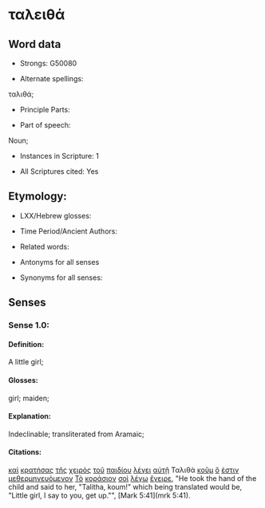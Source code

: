 # ταλειθά

<!-- Status: S2=NeedsFinalCheck -->
<!-- Lexica used for edits: BDAG, FFM, LN, A-S -->

## Word data

* Strongs: G50080

* Alternate spellings:

ταλιθά;

* Principle Parts: 

* Part of speech: 

Noun;

* Instances in Scripture: 1

* All Scriptures cited: Yes

## Etymology: 

* LXX/Hebrew glosses: 

* Time Period/Ancient Authors: 

* Related words: 

* Antonyms for all senses

* Synonyms for all senses: 

## Senses 

### Sense 1.0:

#### Definition: 

A little girl;

#### Glosses:

girl; maiden;

#### Explanation:

Indeclinable; transliterated from Aramaic; 

#### Citations:

[καὶ](../G25320/01.md) [κρατήσας](../G29020/01.md) [τῆς](../G35880/01.md) [χειρὸς](../G54950/01.md) [τοῦ](../G35880/01.md) [παιδίου](../G38130/01.md) [λέγει](../G30040/01.md) [αὐτῇ](../G08460/01.md) Ταλιθὰ [κοῦμ](../G28910/01.md) [ὅ](../G37390/01.md) [ἐστιν](../G99999/01.md) [μεθερμηνευόμενον](../G31770/01.md) [Τὸ](../G35880/01.md) [κοράσιον](../G28770/01.md) [σοὶ](../G47710/01.md) [λέγω](../G30040/01.md) [ἔγειρε](../G14530/01.md), 
"He took the hand of the child and said to her, "Talitha, koum!" which being translated would be, "Little girl, I say to you, get up."", 
[Mark 5:41](mrk 5:41).
